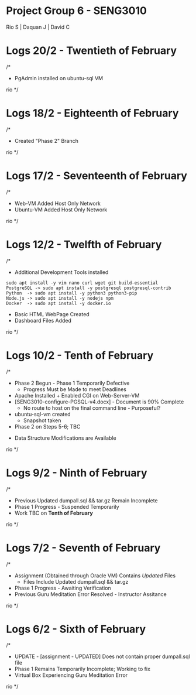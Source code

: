 # Project Group 6 - SENG3010
Rio S | Daquan J | David C

# Logs 20/2 - Twentieth of February
/*
- PgAdmin installed on ubuntu-sql VM
  
rio
*/

# Logs 18/2 - Eighteenth of February
/*
- Created "Phase 2" Branch
  
rio
*/

# Logs 17/2 - Seventeenth of February
/*
- Web-VM Added Host Only Network
- Ubuntu-VM Added Host Only Network
  
rio
*/

# Logs 12/2 - Twelfth of February
/*
- Additional Development Tools installed
 ```
sudo apt install -y vim nano curl wget git build-essential
PostgreSQL -> sudo apt install -y postgresql postgresql-contrib
Python  -> sudo apt install -y python3 python3-pip
Node.js -> sudo apt install -y nodejs npm
Docker  -> sudo apt install -y docker.io
 ```
- Basic HTML WebPage Created
- Dashboard Files Added
  
rio
*/

# Logs 10/2 - Tenth of February
/*
- Phase 2 Begun - Phase 1 Temporarily Defective
  * Progress Must be Made to meet Deadlines
- Apache Installed + Enabled CGI on Web-Server-VM
- [SENG3010-configure-PGSQL-v4.docx] - Document is 90% Complete
  * No route to host on the final command line - Purposeful?
- ubuntu-sql-vm created
  * Snapshot taken
- Phase 2 on Steps 5-6; TBC
 * Data Structure Modifications are Available

rio
*/

# Logs 9/2 - Ninth of February
/*
- Previous Updated dumpall.sql && tar.gz Remain Incomplete
- Phase 1 Progress - Suspended Temporarily
- Work TBC on **Tenth of February**
  
rio
*/


# Logs 7/2 - Seventh of February
/*
- Assignment (Obtained through Oracle VM) Contains _Updated_ Files
    * Files Include Updated dumpall.sql && tar.gz
- Phase 1 Progress - Awaiting Verification
- Previous Guru Meditation Error Resolved - Instructor Assitance

rio
*/

# Logs 6/2 - Sixth of February
/*
- UPDATE - [assignment - UPDATED] Does not contain proper dumpall.sql file
- Phase 1 Remains Temporarily Incomplete; Working to fix
- Virtual Box Experiencing Guru Meditation Error

rio
*/

